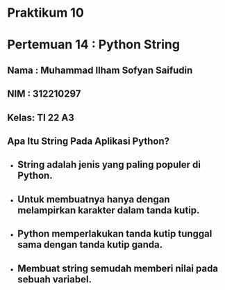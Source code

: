 # Praktikum 10
# Pertemuan 14 : Python String

## Nama : Muhammad Ilham Sofyan Saifudin
## NIM  : 312210297
## Kelas: TI 22 A3

## Apa Itu String Pada Aplikasi Python?

* ## String adalah jenis yang paling populer di Python.
* ## Untuk membuatnya hanya dengan melampirkan karakter dalam tanda kutip.
* ## Python memperlakukan tanda kutip tunggal sama dengan tanda kutip ganda.
* ## Membuat string semudah memberi nilai pada sebuah variabel.